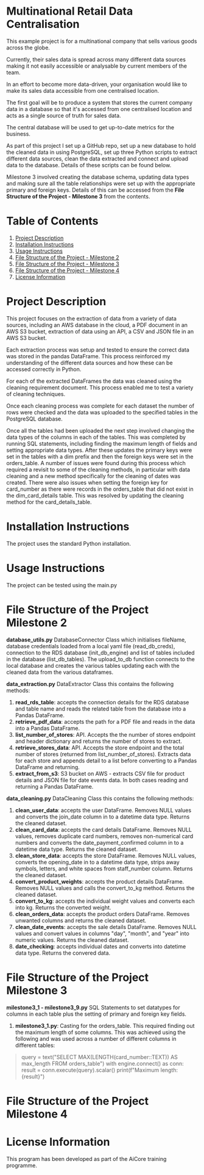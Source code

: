 # Multinational Retail Data Centralisation
This example project is for a multinational company that sells various goods across the globe.

Currently, their sales data is spread across many different data sources making it not easily accessible or analysable by current members of the team.

In an effort to become more data-driven, your organisation would like to make its sales data accessible from one centralised location.

The first goal will be to produce a system that stores the current company data in a database so that it's accessed from one centralised location and acts as a single source of truth for sales data.

The central database will be used to get up-to-date metrics for the business. 

As part of this project I set up a GitHub repo, set up a new database to hold the cleaned data in using PostgreSQL, set up three Python scripts to extract different data sources, clean the data extracted and connect and upload data to the database. Details of these scripts can be found below.

Milestone 3 involved creating the database schema, updating data types and making sure all the table relationships were set up with the appropriate primary and foreign keys. Details of this can be accessed from the **File Structure of the Project - Milestone 3** from the contents.

# Table of Contents
 1. [Project Description](#project-description)
 2. [Installation Instructions](#installation-instructions)
 3. [Usage Instructions](#usage-instructions)
 4. [File Structure of the Project - Milestone 2](#file-structure-of-the-project-milestone-2)
 5. [File Structure of the Project - Milestone 3](#file-structure-of-the-project-milestone-3)
 6. [File Structure of the Project - Milestone 4](#file-structure-of-the-project-milestone-4)
 7. [License Information](#license-information)

# Project Description
This project focuses on the extraction of data from a variety of data sources, including an AWS database in the cloud, a PDF document in an AWS S3 bucket, extraction of data using an API, a CSV and JSON file in an AWS S3 bucket.

Each extraction process was setup and tested to ensure the correct data was stored in the pandas DataFrame. This process reinforced my understanding of the different data sources and how these can be accessed correctly in Python.

For each of the extracted DataFrames the data was cleaned using the cleaning requirement document. This process enabled me to test a variety of cleaning techniques.

Once each cleaning process was complete for each dataset the number of rows were checked and the data was uploaded to the specified tables in the PostgreSQL database.

Once all the tables had been uploaded the next step involved changing the data types of the columns in each of the tables. This was completed by running SQL statements, including finding the maximum length of fields and setting appropriate data types. After these updates the primary keys were set in the tables with a dim prefix and then the foreign keys were set in the orders_table. A number of issues were found during this process which required a revisit to some of the cleaning methods, in particular with data cleaning and a new method specifically for the cleaning of dates was created. There were also issues when setting the foreign key for card_number as there were records in the orders_table that did not exist in the dim_card_details table. This was resolved by updating the cleaning method for the card_details_table.

# Installation Instructions
The project uses the standard Python installation.

# Usage Instructions
The project can be tested using the main.py

# File Structure of the Project Milestone 2
**database_utils.py** DatabaseConnector Class which initialises fileName, database credentials loaded from a local yaml file (read_db_creds), connection to the RDS database (init_db_engine) and list of tables included in the database (list_db_tables). The upload_to_db function connects to the local database and creates the various tables updating each with the cleaned data from the various dataframes.

**data_extraction.py** DataExtractor Class this contains the following methods:
1. **read_rds_table**: accepts the connection details for the RDS database and table name and reads the related table from the database into a Pandas DataFrame.
2. **retrieve_pdf_data**: accepts the path for a PDF file and reads in the data into a Pandas DataFrame.
3. **list_number_of_stores**: API. Accepts the the number of stores endpoint and header dictionary and returns the number of stores to extract.
4. **retrieve_stores_data**: API. Accepts the store endpoint and the total number of stores (returned from list_number_of_stores). Extracts data for each store and appends detail to a list before converting to a Pandas DataFrame and returning.
5. **extract_from_s3**: S3 bucket on AWS - extracts CSV file for product details and JSON file for date events data. In both cases reading and returning a Pandas DataFrame.

**data_cleaning.py** DataCleaning Class this contains the following methods:
1. **clean_user_data**: accepts the user DataFrame. Removes NULL values and converts the join_date column in to a datetime data type. Returns the cleaned dataset.
2. **clean_card_data**: accepts the card details DataFrame. Removes NULL values, removes duplicate card numbers, removes non-numerical card numbers and converts the date_payment_confirmed column in to a datetime data type. Returns the cleaned dataset.
3. **clean_store_data**: accepts the store DataFrame. Removes NULL values, converts the opening_date in to a datetime data type, strips away symbols, letters, and white spaces from staff_number column. Returns the cleaned dataset.
4. **convert_product_weights**: accepts the product details DataFrame. Removes NULL values and calls the convert_to_kg method. Returns the cleaned dataset.
5. **convert_to_kg**: accepts the individual weight values and converts each into kg. Returns the converted weight.
6. **clean_orders_data**: accepts the product orders DataFrame. Removes unwanted columns and returns the cleaned dataset.
7. **clean_date_events**: accepts the sale details DataFrame. Removes NULL values and convert values in columns "day", "month", and "year" into numeric values. Returns the cleaned dataset.
8. **date_checking**: accepts individual dates and converts into datetime data type. Returns the convered data.

# File Structure of the Project Milestone 3
**milestone3_1 - milestone3_9.py**
SQL Statements to set datatypes for columns in each table plus the setting of primary and foreign key fields.
1. **milestone3_1.py**: Casting for the orders_table. This required finding out the maximum length of some columns. This was achieved using the following and was used across a number of different columns in different tables:

> query = text("SELECT MAX(LENGTH(card_number::TEXT)) AS max_length FROM orders_table")
> with engine.connect() as conn:
>     result = conn.execute(query).scalar()
>     print(f"Maximum length: {result}")

# File Structure of the Project Milestone 4

# License Information
This program has been developed as part of the AiCore training programme.